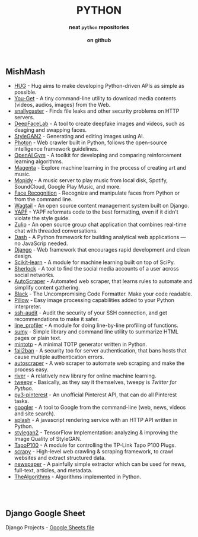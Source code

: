 <h1 align="center">PYTHON</h1>

<h4 align="center">neat <code>python</code> repositories</h4>

<div align="center">
   <strong>on github</strong>
</div>


<br />
<br />

MishMash
------------

  - [HUG](https://github.com/hugapi/hug/blob/develop/README.md) - Hug aims to make developing Python-driven APIs as simple as possible.
  - [You-Get](https://github.com/soimort/you-get#you-get) - A tiny command-line utility to download media contents (videos, audios, images) from the Web.
  - [snallygaster](https://github.com/hannob/snallygaster#snallygaster) - Finds file leaks and other security problems on HTTP servers.
  - [DeepFaceLab](https://github.com/iperov/DeepFaceLab#deepfacelab) - A tool to create deepfake images and videos, such as deaging and swapping faces.
  - [StyleGAN2](https://github.com/NVlabs/stylegan2#stylegan2--official-tensorflow-implementation) - Generating and editing images using AI.
  - [Photon](https://github.com/s0md3v/Photon#--------photon--) - Web crawler built in Python, follows the open-source intelligence framework guidelines.
  - [OpenAI Gym](https://github.com/openai/gym#openai-gym) - A toolkit for developing and comparing reinforcement learning algorithms.
  - [Magenta](https://github.com/magenta/magenta#getting-started) - Explore machine learning in the process of creating art and music.
  - [Mopidy](https://github.com/mopidy/mopidy#mopidy) - A music server to play music from local disk, Spotify, SoundCloud, Google Play Music, and more. 
  - [Face Recognition](https://github.com/ageitgey/face_recognition#face-recognition) - Recognize and manipulate faces from Python or from the command line.
  - [Wagtail](https://github.com/wagtail/wagtail#------------) - An open source content management system built on Django.
  - [YAPF](https://github.com/google/yapf#yapf) - YAPF reformats code to the best formatting, even if it didn't violate the style guide.
  - [Zulip](https://github.com/zulip/zulip#zulip-overview) - An open source group chat application that combines real-time chat with threaded conversations.
  - [Dash](https://github.com/plotly/dash#dash) - A Python framework for building analytical web applications — no JavaScrip needed.
  - [Django](https://github.com/django/django#django) - Web framework that encourages rapid development and clean design.
  - [Scikit-learn](https://github.com/scikit-learn/scikit-learn#installation) - A module for machine learning built on top of SciPy.
  - [Sherlock](https://github.com/sherlock-project/sherlock/blob/master/README.md) - A tool to find the social media accounts of a user across social networks.
  - [AutoScraper](https://github.com/alirezamika/autoscraper#autoscraper-a-smart-automatic-fast-and-lightweight-web-scraper-for-python) - Automated web scraper, that learns rules to automate and simplify content gathering.
  - [Black](https://github.com/psf/black#the-uncompromising-code-formatter) - The Uncompromising Code Formatter. Make your code readable.
  - [Pillow](https://github.com/python-pillow/Pillow) - Easy image processing capabilities added to your Python interpreter.
  - [ssh-audit](https://github.com/jtesta/ssh-audit#ssh-audit) - Audit the security of your SSH connection, and get recommendations to make it safer.
  - [line_profiler](https://github.com/pyutils/line_profiler#line_profiler-and-kernprof) - A module for doing line-by-line profiling of functions.
  - [sumy](https://github.com/miso-belica/sumy#automatic-text-summarizer) - Simple library and command line utility to summarize HTML pages or plain text.
  - [mintotp](https://github.com/susam/mintotp#mintotp) - A minimal TOTP generator written in Python.
  - [fail2ban](https://github.com/fail2ban/fail2ban#fail2ban-ban-hosts-that-cause-multiple-authentication-errors) - A security too for server authentication, that bans hosts that cause multiple authentication errors.
  - [autoscraper](https://github.com/alirezamika/autoscraper#autoscraper-a-smart-automatic-fast-and-lightweight-web-scraper-for-python) - A web scraper to automate web scraping and make the process easy.
  - [river](https://github.com/online-ml/river) - A relatively new library for online machine learning.
  - [tweepy](https://github.com/tweepy/tweepy#tweepy-twitter-for-python) - Basically, as they say it themselves, tweepy is _Twitter for Python_.
  - [py3-pinterest](https://github.com/bstoilov/py3-pinterest#py3-pinterest) - An unofficial Pinterest API, that can do all Pinterest tasks.
  - [googler](https://github.com/jarun/googler#) - A tool to Google from the command-line (web, news, videos and site search).
  - [splash](https://github.com/scrapinghub/splash#splash---a-javascript-rendering-service) - A javascript rendering service with an HTTP API written in Python.
  - [stylegan2](https://github.com/NVlabs/stylegan2#stylegan2--official-tensorflow-implementation) - TensorFlow Implementation: analyzing & improving the Image Quality of StyleGAN.
  - [TapoP100](https://github.com/fishbigger/TapoP100#tapo-p100) - A module for controlling the TP-Link Tapo P100 Plugs.
  - [scrapy](https://github.com/scrapy/scrapy#scrapy) - High-level web crawling & scraping framework, to crawl websites and extract structured data.
  - [newspaper](https://github.com/codelucas/newspaper#newspaper3k-article-scraping--curation) - A painfully simple extractor which can be used for news, full-text, articles, and metadata.
  - [TheAlgorithms](https://github.com/TheAlgorithms/Python#the-algorithms---python) - Algorithms implemented in Python.


<br />
<br />

Django Google Sheet
------------

Django Projects - [Google Sheets file](https://docs.google.com/spreadsheets/d/1D1MkGutSTkcIC7FDFZ-zYiJQ88FhAvFFZYR-VQCgQpY/edit#gid=0)

<br />
<br />
